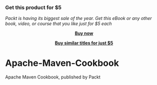
### Get this product for $5

<i>Packt is having its biggest sale of the year. Get this eBook or any other book, video, or course that you like just for $5 each</i>


<b><p align='center'>[Buy now](https://packt.link/9781785286124)</p></b>


<b><p align='center'>[Buy similar titles for just $5](https://subscription.packtpub.com/search)</p></b>


# Apache-Maven-Cookbook
Apache Maven Cookbook, published by Packt
